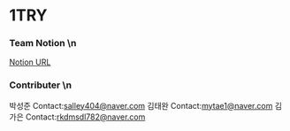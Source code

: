 # 1TRY

### Team Notion \n
[Notion URL](https://www.notion.so/SERP1CK-fc85ccf3343b49c884bcdfde3fb78318)

### Contributer \n

박성준 Contact:salley404@naver.com
김태완 Contact:mytae1@naver.com
김가은 Contact:rkdmsdl782@naver.com
